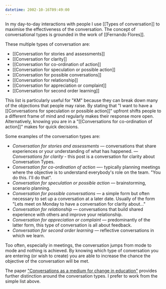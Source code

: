 ```yaml
---
datetime: 2002-10-16T09:49:00
---
```

In my day-to-day interactions with people I use [[Types of conversation]] to maximise the effectiveness of the conversation. The concept of conversational types is grounded in the work of [[Fernando Flores]].

These multiple types of conversation are:
- [[Conversation for stories and assessments]]
- [[Conversation for clarity]]
- [[Conversation for co-ordination of action]] 
- [[Conversation for speculation or possible action]]
- [[Conversation for possible conversations]]
- [[Conversation for relationship]]
- [[Conversation for appreciation or complaint]]
- [[Conversation for second order learning]]

This list is particularly useful for "KM" because they can break down many of the objections that people may raise. By stating that "I want to have a [[Conversations for speculation or possible action]]" upfront shifts people to a different frame of mind and regularly makes their response more open. Alternatively, knowing you are in a "[[Conversations for co-ordination of action]]" makes for quick decisions.

Some examples of the conversation types are:
- *Conversation for stories and assessments* — conversations that share experiences or your understanding of what has happened. — *Conversations for clarity* - this post is a conversation for clarity about Conversation Types.
- *Conversation for co-ordination of action* —- typically planning meetings where the objective is to understand everybody's role on the team. "You do this. I'll do that".
- *Conversation for speculation or possible action* — brainstorming, scenario planning.
- *Conversation for possible conversations* — a simple form but often necessary to set up a conversation at a later date. Usually of the form "Lets meet on Monday to have a conversation for clarity about..."
- *Conversation for relationship* — conversations that build shared experience with others and improve your relationship.
- *Conversation for appreciation or complaint* — predominantly of the latter form, this type of conversation is all about feedback.
- *Conversation for second order learning* — reflective conversations in which we learn.

Too often, especially in meetings, the conversation jumps from mode to mode and nothing is achieved. By knowing which type of conversation you are entering (or wish to create) you are able to increase the chance the objective of the conversation will be met.

The paper ["Conversations as a medium for change in education"](http://carbon.cudenver.edu/lsherry/courses/jenlink.html) provides further distinction around the conversation types. I prefer to work from the simple list above.

